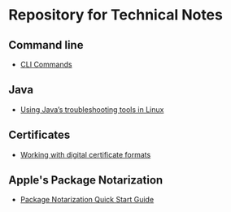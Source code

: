 Repository for Technical Notes
==============================

Command line
------------
* [CLI Commands](./md/cli.md)

Java
----
* [Using Java’s troubleshooting tools in Linux](./md/troubleshooting_java.md)

Certificates
------------
* [Working with digital certificate formats](./md/about_certificates.md)

Apple's Package Notarization
----------------------------
* [Package Notarization Quick Start Guide](./md/notarize.md)
